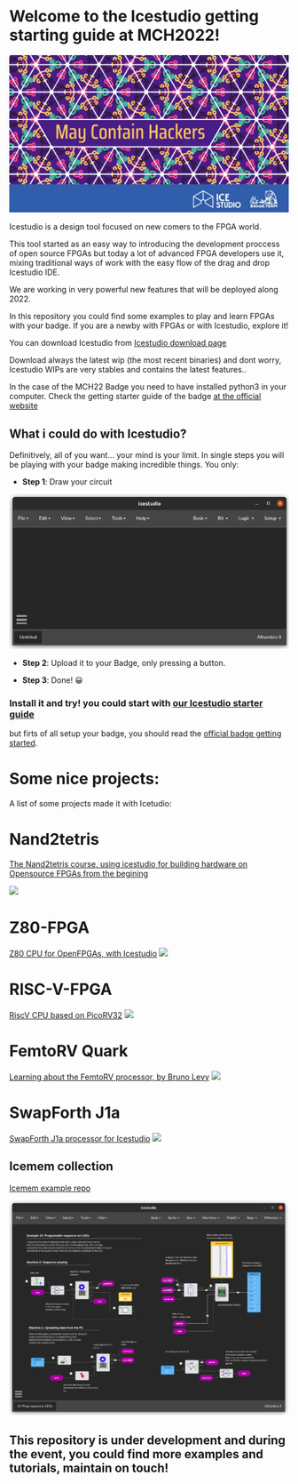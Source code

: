 # Welcome to the Icestudio getting starting guide at MCH2022!

![Icestudio & MCH22 Badge](/images/mch22-splash.jpg?raw=true)

Icestudio is a design tool focused on new comers to the FPGA world. 

This tool started as an easy way to introducing the development proccess of open source FPGAs but today a lot of advanced FPGA developers use it, mixing traditional ways of work with the easy flow of the drag and drop Icestudio IDE.

We are working in very powerful new features that will be deployed along 2022.

In this repository you could find some examples to play and learn FPGAs with your badge. If you are a newby with FPGAs or with Icestudio, explore it!

You can download Icestudio from [Icestudio download page](https://downloads.icestudio.io)

Download always the latest wip (the most recent binaries) and dont worry, Icestudio WIPs are very stables and contains the latest features..

In the case of the MCH22 Badge you need to have installed python3 in your computer. Check the getting starter guide of the badge [at the official website](https://badge.team/docs/badges/mch2022/getting-started/)

## What i could do with Icestudio?

Definitively, all of you want... your mind is your limit. In single steps you will be playing with your badge making incredible things. You only:


* **Step 1**: Draw your circuit

![](https://github.com/FPGAwars/icestudio-wiki/raw/main/Readme/draw-two-leds-0.6.0-default-.gif)

* **Step 2**: Upload it to your Badge, only pressing a button. 

* **Step 3**: Done! 😀️


### Install it and try! you could start with [our Icestudio starter guide](starter-guide/01_setup.md)

but firts of all setup your badge, you should read the [official badge getting started](https://badge.team/docs/badges/mch2022/getting-started/).

# Some nice projects:

A list of some projects made it with Icetudio:

# Nand2tetris
[The Nand2tetris course, using icestudio for building hardware on Opensource FPGAs from the begining](https://github.com/Obijuan/nand2tetris-icestudio)

![](https://github.com/Obijuan/nand2tetris-icestudio/raw/master/wiki/img/Nand2tetris-05.gif)


# Z80-FPGA
[Z80 CPU for OpenFPGAs, with Icestudio](https://github.com/Obijuan/Z80-FPGA)
![](https://github.com/Obijuan/Z80-FPGA/raw/master/wiki/project-logo.png)


# RISC-V-FPGA
[RiscV CPU based on PicoRV32](https://github.com/Obijuan/RISC-V-FPGA)
![](https://github.com/Obijuan/RISC-V-FPGA/raw/master/wiki/project-logo.png)

# FemtoRV Quark
[Learning about the FemtoRV processor, by Bruno Levy](https://github.com/Obijuan/FemtoRV-learn)
![](https://github.com/Obijuan/RISC-V-FPGA/raw/master/wiki/project-logo.png)

# SwapForth J1a
[SwapForth J1a processor for Icestudio](https://github.com/Obijuan/j1a-icestudio)
![](https://github.com/Obijuan/j1a-icestudio/raw/master/wiki/project-logo.png)

## Icemem collection

[Icemem example repo](https://github.com/FPGAwars/iceMem/tree/master/examples)

![](https://github.com/FPGAwars/icestudio-wiki/raw/main/Readme/screenshot-03-icemem.png)



## This repository is under development and during the event,  you could find more examples and tutorials, maintain on touch!
